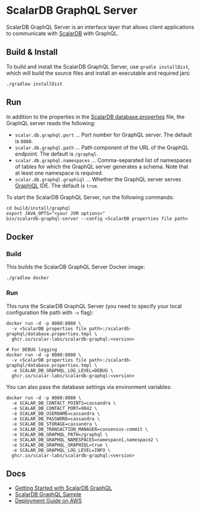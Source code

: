 # ScalarDB GraphQL Server

ScalarDB GraphQL Server is an interface layer that allows client applications to communicate with [ScalarDB](https://github.com/scalar-labs/scalardb) with GraphQL.

## Build & Install

To build and install the ScalarDB GraphQL Server, use `gradle installDist`, which will build the source files and install an executable and required jars:

```console
./gradlew installDist
```

## Run

In addition to the properties in the [ScalarDB database.properties](https://github.com/scalar-labs/scalardb/blob/master/conf/database.properties) file, the GraphQL server reads the following:

* `scalar.db.graphql.port` ... Port number for GraphQL server. The default is `8080`.
* `scalar.db.graphql.path` ... Path component of the URL of the GraphQL endpoint. The default is `/graphql`.
* `scalar.db.graphql.namespaces` ... Comma-separated list of namespaces of tables for which the GraphQL server generates a schema. Note that at least one namespace is required.
* `scalar.db.graphql.graphiql` ... Whether the GraphQL server serves [GraphiQL](https://github.com/graphql/graphiql) IDE. The default is `true`.

To start the ScalarDB GraphQL Server, run the following commands:

```console
cd build/install/graphql
export JAVA_OPTS="<your JVM options>"
bin/scalardb-graphql-server --config <ScalarDB properties file path>
```

## Docker

### Build

This builds the ScalarDB GraphQL Server Docker image:

```console
./gradlew docker
```

### Run

This runs the ScalarDB GraphQL Server (you need to specify your local configuration file path with `-v` flag):

```console
docker run -d -p 8080:8080 \
  -v <ScalarDB properties file path>:/scalardb-graphql/database.properties.tmpl \
  ghcr.io/scalar-labs/scalardb-graphql:<version>

# For DEBUG logging
docker run -d -p 8080:8080 \
  -v <ScalarDB properties file path>:/scalardb-graphql/database.properties.tmpl \
  -e SCALAR_DB_GRAPHQL_LOG_LEVEL=DEBUG \
  ghcr.io/scalar-labs/scalardb-graphql:<version>
```

You can also pass the database settings via environment variables:

```console
docker run -d -p 8080:8080 \
  -e SCALAR_DB_CONTACT_POINTS=cassandra \
  -e SCALAR_DB_CONTACT_PORT=9042 \
  -e SCALAR_DB_USERNAME=cassandra \
  -e SCALAR_DB_PASSWORD=cassandra \
  -e SCALAR_DB_STORAGE=cassandra \
  -e SCALAR_DB_TRANSACTION_MANAGER=consensus-commit \
  -e SCALAR_DB_GRAPHQL_PATH=/graphql \
  -e SCALAR_DB_GRAPHQL_NAMESPACES=namespace1,namespace2 \
  -e SCALAR_DB_GRAPHQL_GRAPHIQL=true \
  -e SCALAR_DB_GRAPHQL_LOG_LEVEL=INFO \
  ghcr.io/scalar-labs/scalardb-graphql:<version>
```

## Docs

* [Getting Started with ScalarDB GraphQL](getting-started-with-scalardb-graphql.md)
* [ScalarDB GraphQL Sample](https://github.com/scalar-labs/scalardb-samples/tree/main/scalardb-graphql-sample)
* [Deployment Guide on AWS](aws-deployment-guide.md)
